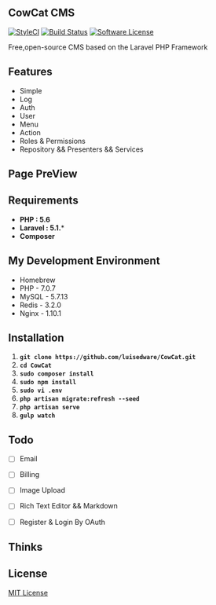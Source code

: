 ## CowCat CMS

[![StyleCI](https://styleci.io/repos/60775510/shield)](https://styleci.io/repos/54703399)
[![Build Status](https://img.shields.io/travis/Hifone/Hifone/master.svg?style=flat-square)](https://travis-ci.org/Hifone/Hifone)
[![Software License](https://img.shields.io/badge/license-MIT-brightgreen.svg?style=flat-square)](LICENSE)

Free,open-source CMS based on the Laravel PHP Framework

## Features

* Simple
* Log
* Auth
* User
* Menu
* Action
* Roles & Permissions
* Repository && Presenters && Services

## Page PreView


<!-- ![](http://o93kt6djh.bkt.clouddn.com/cowcat1.Login.png)

![](http://o93kt6djh.bkt.clouddn.com/cowcat2.Index.png)

![](http://o93kt6djh.bkt.clouddn.com/cowcat3.Menu.png)

![](http://o93kt6djh.bkt.clouddn.com/cowcat4.Log.png)

![](http://o93kt6djh.bkt.clouddn.com/cowcat5.Permission.png)

![](http://o93kt6djh.bkt.clouddn.com/cowcat6.Assocate.png) -->


## Requirements

- **PHP : 5.6**
- **Laravel : 5.1.***
- **Composer**

## My Development Environment

- Homebrew
- PHP - 7.0.7
- MySQL - 5.7.13
- Redis - 3.2.0
- Nginx - 1.10.1

## Installation

1. **`git clone https://github.com/luisedware/CowCat.git`**
1. **`cd CowCat`**
1. **`sudo composer install`**
1. **`sudo npm install`**
1. **`sudo vi .env`**
1. **`php artisan migrate:refresh --seed`**
1. **`php artisan serve`**
1. **`gulp watch`**


## Todo

- [ ] Email
- [ ] Billing
- [ ] Image Upload
- [ ] Rich Text Editor && Markdown
- [ ] Register & Login By OAuth


## Thinks



## License

[MIT License](http://opensource.org/licenses/MIT)
